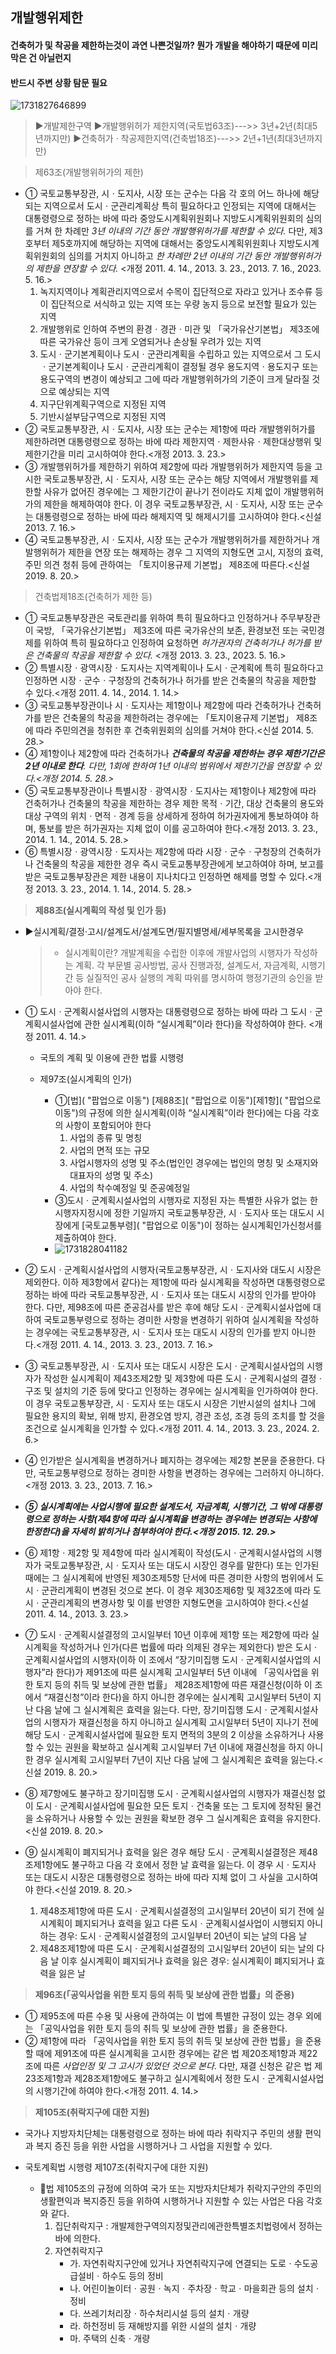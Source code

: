 ## 개발행위제한

#### **건축허가 및 착공을 제한하는것이 과연 나쁜것일까? 뭔가 개발을 해야하기 때문에 미리 막은 건 아닐런지**

#### 반드시 주변 상황 탐문 필요

![1731827646899](images/63.제63조개발행위허가의제한/1731827646899.png)

> ▶개발제한구역
> ▶개발행위허가 제한지역(국토법63조)--->> 3년+2년(최대5년까지만)
> ▶건축허가 · 착공제한지역(건축법18조)--->> 2년+1년(최대3년까지만)

> 제63조(개발행위허가의 제한)

* ① 국토교통부장관, 시ㆍ도지사, 시장 또는 군수는 다음 각 호의 어느 하나에 해당되는 지역으로서 도시ㆍ군관리계획상 특히 필요하다고 인정되는 지역에 대해서는 대통령령으로 정하는 바에 따라 중앙도시계획위원회나 지방도시계획위원회의 심의를 거쳐 한 차례만 *3년 이내의 기간 동안 개발행위허가를 제한할 수 있다.* 다만, 제3호부터 제5호까지에 해당하는 지역에 대해서는 중앙도시계획위원회나 지방도시계획위원회의 심의를 거치지 아니하고 *한 차례만 2년 이내의 기간 동안 개발행위허가의 제한을 연장할 수 있다.* <개정 2011. 4. 14., 2013. 3. 23., 2013. 7. 16., 2023. 5. 16.>
  1. 녹지지역이나 계획관리지역으로서 수목이 집단적으로 자라고 있거나 조수류 등이 집단적으로 서식하고 있는 지역 또는 우량 농지 등으로 보전할 필요가 있는 지역
  2. 개발행위로 인하여 주변의 환경ㆍ경관ㆍ미관 및 「국가유산기본법」 제3조에 따른 국가유산 등이 크게 오염되거나 손상될 우려가 있는 지역
  3. 도시ㆍ군기본계획이나 도시ㆍ군관리계획을 수립하고 있는 지역으로서 그 도시ㆍ군기본계획이나 도시ㆍ군관리계획이 결정될 경우 용도지역ㆍ용도지구 또는 용도구역의 변경이 예상되고 그에 따라 개발행위허가의 기준이 크게 달라질 것으로 예상되는 지역
  4. 지구단위계획구역으로 지정된 지역
  5. 기반시설부담구역으로 지정된 지역
* ② 국토교통부장관, 시ㆍ도지사, 시장 또는 군수는 제1항에 따라 개발행위허가를 제한하려면 대통령령으로 정하는 바에 따라 제한지역ㆍ제한사유ㆍ제한대상행위 및 제한기간을 미리 고시하여야 한다.<개정 2013. 3. 23.>
* ③ 개발행위허가를 제한하기 위하여 제2항에 따라 개발행위허가 제한지역 등을 고시한 국토교통부장관, 시ㆍ도지사, 시장 또는 군수는 해당 지역에서 개발행위를 제한할 사유가 없어진 경우에는 그 제한기간이 끝나기 전이라도 지체 없이 개발행위허가의 제한을 해제하여야 한다. 이 경우 국토교통부장관, 시ㆍ도지사, 시장 또는 군수는 대통령령으로 정하는 바에 따라 해제지역 및 해제시기를 고시하여야 한다.<신설 2013. 7. 16.>
* ④ 국토교통부장관, 시ㆍ도지사, 시장 또는 군수가 개발행위허가를 제한하거나 개발행위허가 제한을 연장 또는 해제하는 경우 그 지역의 지형도면 고시, 지정의 효력, 주민 의견 청취 등에 관하여는 「토지이용규제 기본법」 제8조에 따른다.<신설 2019. 8. 20.>

> 건축법제18조(건축허가 제한 등)

* ① 국토교통부장관은 국토관리를 위하여 특히 필요하다고 인정하거나 주무부장관이 국방, 「국가유산기본법」 제3조에 따른 국가유산의 보존, 환경보전 또는 국민경제를 위하여 특히 필요하다고 인정하여 요청하면 *허가권자의 건축허가나 허가를 받은 건축물의 착공을 제한할 수 있다.* <개정 2013. 3. 23., 2023. 5. 16.>
* ② 특별시장ㆍ광역시장ㆍ도지사는 지역계획이나 도시ㆍ군계획에 특히 필요하다고 인정하면 시장ㆍ군수ㆍ구청장의 건축허가나 허가를 받은 건축물의 착공을 제한할 수 있다.<개정 2011. 4. 14., 2014. 1. 14.>
* ③ 국토교통부장관이나 시ㆍ도지사는 제1항이나 제2항에 따라 건축허가나 건축허가를 받은 건축물의 착공을 제한하려는 경우에는 「토지이용규제 기본법」 제8조에 따라 주민의견을 청취한 후 건축위원회의 심의를 거쳐야 한다.<신설 2014. 5. 28.>
* ④ 제1항이나 제2항에 따라 건축허가나 ***건축물의 착공을 제한하는 경우 제한기간은 2년 이내로 한다**. 다만, 1회에 한하여 1년 이내의 범위에서 제한기간을 연장할 수 있다.<개정 2014. 5. 28.>*
* ⑤ 국토교통부장관이나 특별시장ㆍ광역시장ㆍ도지사는 제1항이나 제2항에 따라 건축허가나 건축물의 착공을 제한하는 경우 제한 목적ㆍ기간, 대상 건축물의 용도와 대상 구역의 위치ㆍ면적ㆍ경계 등을 상세하게 정하여 허가권자에게 통보하여야 하며, 통보를 받은 허가권자는 지체 없이 이를 공고하여야 한다.<개정 2013. 3. 23., 2014. 1. 14., 2014. 5. 28.>
* ⑥ 특별시장ㆍ광역시장ㆍ도지사는 제2항에 따라 시장ㆍ군수ㆍ구청장의 건축허가나 건축물의 착공을 제한한 경우 즉시 국토교통부장관에게 보고하여야 하며, 보고를 받은 국토교통부장관은 제한 내용이 지나치다고 인정하면 해제를 명할 수 있다.<개정 2013. 3. 23., 2014. 1. 14., 2014. 5. 28.>

> **제88조(실시계획의 작성 및 인가 등)**

* ▶실시계획/결정·고시/설계도서/설계도면/필지별명세/세부목록을 고시한경우

  > * 실시계획이란?
  >   개발계획을 수립한 이후에 개발사업의 시행자가 작성하는 계획. 각 부문별 공사방법, 공사 진행과정, 설계도서, 자금계획, 시행기간 등 실질적인 공사 실행의 계획 따위를 명시하여 행정기관의 승인을 받아야 한다.
  >
* ① 도시ㆍ군계획시설사업의 시행자는 대통령령으로 정하는 바에 따라 그 도시ㆍ군계획시설사업에 관한 실시계획(이하 “실시계획”이라 한다)을 작성하여야 한다. <개정 2011. 4. 14.>

  * 국토의 계획 및 이용에 관한 법률 시행령
  * 제97조(실시계획의 인가)

    * ①[법]( "팝업으로 이동") [제88조]( "팝업으로 이동")[제1항]( "팝업으로 이동")의 규정에 의한 실시계획(이하 “실시계획”이라 한다)에는 다음 각호의 사항이 포함되어야 한다
      1. 사업의 종류 및 명칭
      2. 사업의 면적 또는 규모
      3. 사업시행자의 성명 및 주소(법인인 경우에는 법인의 명칭 및 소재지와 대표자의 성명 및 주소)
      4. 사업의 착수예정일 및 준공예정일
    * ③도시ㆍ군계획시설사업의 시행자로 지정된 자는 특별한 사유가 없는 한 시행자지정시에 정한 기일까지 국토교통부장관, 시ㆍ도지사 또는 대도시 시장에게 [국토교통부령]( "팝업으로 이동")이 정하는 실시계획인가신청서를 제출하여야 한다.
    * ![1731828041182](images/63.제63조개발행위허가의제한/1731828041182.png)
* ② 도시ㆍ군계획시설사업의 시행자(국토교통부장관, 시ㆍ도지사와 대도시 시장은 제외한다. 이하 제3항에서 같다)는 제1항에 따라 실시계획을 작성하면 대통령령으로 정하는 바에 따라 국토교통부장관, 시ㆍ도지사 또는 대도시 시장의 인가를 받아야 한다. 다만, 제98조에 따른 준공검사를 받은 후에 해당 도시ㆍ군계획시설사업에 대하여 국토교통부령으로 정하는 경미한 사항을 변경하기 위하여 실시계획을 작성하는 경우에는 국토교통부장관, 시ㆍ도지사 또는 대도시 시장의 인가를 받지 아니한다.<개정 2011. 4. 14., 2013. 3. 23., 2013. 7. 16.>
* ③ 국토교통부장관, 시ㆍ도지사 또는 대도시 시장은 도시ㆍ군계획시설사업의 시행자가 작성한 실시계획이 제43조제2항 및 제3항에 따른 도시ㆍ군계획시설의 결정ㆍ구조 및 설치의 기준 등에 맞다고 인정하는 경우에는 실시계획을 인가하여야 한다. 이 경우 국토교통부장관, 시ㆍ도지사 또는 대도시 시장은 기반시설의 설치나 그에 필요한 용지의 확보, 위해 방지, 환경오염 방지, 경관 조성, 조경 등의 조치를 할 것을 조건으로 실시계획을 인가할 수 있다.<개정 2011. 4. 14., 2013. 3. 23., 2024. 2. 6.>
* ④ 인가받은 실시계획을 변경하거나 폐지하는 경우에는 제2항 본문을 준용한다. 다만, 국토교통부령으로 정하는 경미한 사항을 변경하는 경우에는 그러하지 아니하다.<개정 2013. 3. 23., 2013. 7. 16.>
* ***⑤ 실시계획에는 사업시행에 필요한 설계도서, 자금계획, 시행기간, 그 밖에 대통령령으로 정하는 사항(제4항에 따라 실시계획을 변경하는 경우에는 변경되는 사항에 한정한다)을 자세히 밝히거나 첨부하여야 한다.<개정 2015. 12. 29.>***
* ⑥ 제1항ㆍ제2항 및 제4항에 따라 실시계획이 작성(도시ㆍ군계획시설사업의 시행자가 국토교통부장관, 시ㆍ도지사 또는 대도시 시장인 경우를 말한다) 또는 인가된 때에는 그 실시계획에 반영된 제30조제5항 단서에 따른 경미한 사항의 범위에서 도시ㆍ군관리계획이 변경된 것으로 본다. 이 경우 제30조제6항 및 제32조에 따라 도시ㆍ군관리계획의 변경사항 및 이를 반영한 지형도면을 고시하여야 한다.<신설 2011. 4. 14., 2013. 3. 23.>
* ⑦ 도시ㆍ군계획시설결정의 고시일부터 10년 이후에 제1항 또는 제2항에 따라 실시계획을 작성하거나 인가(다른 법률에 따라 의제된 경우는 제외한다) 받은 도시ㆍ군계획시설사업의 시행자(이하 이 조에서 “장기미집행 도시ㆍ군계획시설사업의 시행자”라 한다)가 제91조에 따른 실시계획 고시일부터 5년 이내에 「공익사업을 위한 토지 등의 취득 및 보상에 관한 법률」 제28조제1항에 따른 재결신청(이하 이 조에서 “재결신청”이라 한다)을 하지 아니한 경우에는 실시계획 고시일부터 5년이 지난 다음 날에 그 실시계획은 효력을 잃는다. 다만, 장기미집행 도시ㆍ군계획시설사업의 시행자가 재결신청을 하지 아니하고 실시계획 고시일부터 5년이 지나기 전에 해당 도시ㆍ군계획시설사업에 필요한 토지 면적의 3분의 2 이상을 소유하거나 사용할 수 있는 권원을 확보하고 실시계획 고시일부터 7년 이내에 재결신청을 하지 아니한 경우 실시계획 고시일부터 7년이 지난 다음 날에 그 실시계획은 효력을 잃는다.<신설 2019. 8. 20.>
* ⑧ 제7항에도 불구하고 장기미집행 도시ㆍ군계획시설사업의 시행자가 재결신청 없이 도시ㆍ군계획시설사업에 필요한 모든 토지ㆍ건축물 또는 그 토지에 정착된 물건을 소유하거나 사용할 수 있는 권원을 확보한 경우 그 실시계획은 효력을 유지한다.<신설 2019. 8. 20.>
* ⑨ 실시계획이 폐지되거나 효력을 잃은 경우 해당 도시ㆍ군계획시설결정은 제48조제1항에도 불구하고 다음 각 호에서 정한 날 효력을 잃는다. 이 경우 시ㆍ도지사 또는 대도시 시장은 대통령령으로 정하는 바에 따라 지체 없이 그 사실을 고시하여야 한다.<신설 2019. 8. 20.>

  1. 제48조제1항에 따른 도시ㆍ군계획시설결정의 고시일부터 20년이 되기 전에 실시계획이 폐지되거나 효력을 잃고 다른 도시ㆍ군계획시설사업이 시행되지 아니하는 경우: 도시ㆍ군계획시설결정의 고시일부터 20년이 되는 날의 다음 날
  2. 제48조제1항에 따른 도시ㆍ군계획시설결정의 고시일부터 20년이 되는 날의 다음 날 이후 실시계획이 폐지되거나 효력을 잃은 경우: 실시계획이 폐지되거나 효력을 잃은 날

> **제96조(「공익사업을 위한 토지 등의 취득 및 보상에 관한 법률」의 준용)**

* ① 제95조에 따른 수용 및 사용에 관하여는 이 법에 특별한 규정이 있는 경우 외에는 「공익사업을 위한 토지 등의 취득 및 보상에 관한 법률」을 준용한다.
* ② 제1항에 따라 「공익사업을 위한 토지 등의 취득 및 보상에 관한 법률」을 준용할 때에 제91조에 따른 실시계획을 고시한 경우에는 같은 법 제20조제1항과 제22조에 따른 *사업인정 및 그 고시가 있었던 것으로 본다*. 다만, 재결 신청은 같은 법 제23조제1항과 제28조제1항에도 불구하고 실시계획에서 정한 도시ㆍ군계획시설사업의 시행기간에 하여야 한다.<개정 2011. 4. 14.>

> **제105조(취락지구에 대한 지원)**

* 국가나 지방자치단체는 대통령령으로 정하는 바에 따라 취락지구 주민의 생활 편익과 복지 증진 등을 위한 사업을 시행하거나 그 사업을 지원할 수 있다.
* 국토계획법 시행령 제107조(취락지구에 대한 지원)

  * 법 제105조의 규정에 의하여 국가 또는 지방자치단체가 취락지구안의 주민의 생활편익과 복지증진 등을 위하여 시행하거나 지원할 수 있는 사업은 다음 각호와 같다.
    1. 집단취락지구 : 개발제한구역의지정및관리에관한특별조치법령에서 정하는 바에 의한다.
    2. 자연취락지구
       * 가. 자연취락지구안에 있거나 자연취락지구에 연결되는 도로ㆍ수도공급설비ㆍ하수도 등의 정비
       * 나. 어린이놀이터ㆍ공원ㆍ녹지ㆍ주차장ㆍ학교ㆍ마을회관 등의 설치ㆍ정비
       * 다. 쓰레기처리장ㆍ하수처리시설 등의 설치ㆍ개량
       * 라. 하천정비 등 재해방지를 위한 시설의 설치ㆍ개량
       * 마. 주택의 신축ㆍ개량
